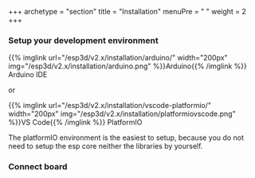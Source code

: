 +++
archetype = "section"
title = "Installation"
menuPre = "<i class='fas fa-hammer'></i> "
weight = 2
+++

### Setup your development environment

{{% imglink url="/esp3d/v2.x/installation/arduino/" width="200px" img="/esp3d/v2.x/installation/arduino.png" %}}Arduino{{% /imglink %}} Arduino IDE

or

{{% imglink url="/esp3d/v2.x/installation/vscode-platformio/" width="200px" img="/esp3d/v2.x/installation/platformiovscode.png" %}}VS Code{{% /imglink %}}
PlatformIO

The platformIO environment is the easiest to setup, because you do not need to setup the esp core neither the libraries by yourself.

### Connect board 